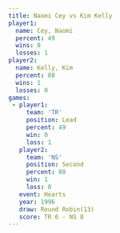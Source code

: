```yaml
---
title: Naomi Cey vs Kim Kelly
player1:          
  name: Cey, Naomi
  percent: 49     
  wins: 0         
  losses: 1       
player2:          
  name: Kelly, Kim
  percent: 88     
  wins: 1         
  losses: 0       
games:
 - player1:        
     team: 'TR'    
     position: Lead
     percent: 49   
     win: 0        
     loss: 1       
   player2:          
     team: 'NS'      
     position: Second
     percent: 88     
     win: 1          
     loss: 0         
   event: Hearts        
   year: 1996           
   draw: Round Robin(13)
   score: TR 6 - NS 8   
---
```

